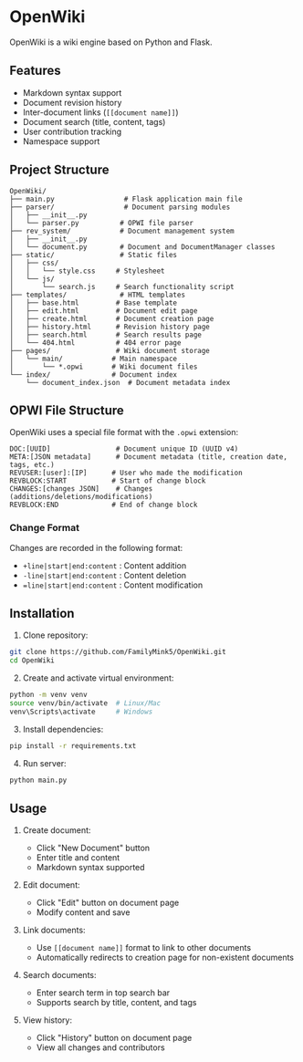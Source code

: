 # OpenWiki

OpenWiki is a wiki engine based on Python and Flask.

## Features

- Markdown syntax support
- Document revision history
- Inter-document links (`[[document name]]`)
- Document search (title, content, tags)
- User contribution tracking
- Namespace support

## Project Structure

```
OpenWiki/
├── main.py                 # Flask application main file
├── parser/                 # Document parsing modules
│   ├── __init__.py
│   └── parser.py          # OPWI file parser
├── rev_system/            # Document management system
│   ├── __init__.py
│   └── document.py        # Document and DocumentManager classes
├── static/                # Static files
│   ├── css/
│   │   └── style.css     # Stylesheet
│   └── js/
│       └── search.js     # Search functionality script
├── templates/             # HTML templates
│   ├── base.html         # Base template
│   ├── edit.html         # Document edit page
│   ├── create.html       # Document creation page
│   ├── history.html      # Revision history page
│   ├── search.html       # Search results page
│   └── 404.html          # 404 error page
├── pages/                # Wiki document storage
│   └── main/            # Main namespace
│       └── *.opwi       # Wiki document files
└── index/               # Document index
    └── document_index.json  # Document metadata index
```

## OPWI File Structure

OpenWiki uses a special file format with the `.opwi` extension:

```
DOC:[UUID]                # Document unique ID (UUID v4)
META:[JSON metadata]      # Document metadata (title, creation date, tags, etc.)
REVUSER:[user]:[IP]      # User who made the modification
REVBLOCK:START           # Start of change block
CHANGES:[changes JSON]    # Changes (additions/deletions/modifications)
REVBLOCK:END             # End of change block
```

### Change Format

Changes are recorded in the following format:
- `+line|start|end:content` : Content addition
- `-line|start|end:content` : Content deletion
- `=line|start|end:content` : Content modification

## Installation

1. Clone repository:
```bash
git clone https://github.com/FamilyMink5/OpenWiki.git
cd OpenWiki
```

2. Create and activate virtual environment:
```bash
python -m venv venv
source venv/bin/activate  # Linux/Mac
venv\Scripts\activate     # Windows
```

3. Install dependencies:
```bash
pip install -r requirements.txt
```

4. Run server:
```bash
python main.py
```

## Usage

1. Create document:
   - Click "New Document" button
   - Enter title and content
   - Markdown syntax supported

2. Edit document:
   - Click "Edit" button on document page
   - Modify content and save

3. Link documents:
   - Use `[[document name]]` format to link to other documents
   - Automatically redirects to creation page for non-existent documents

4. Search documents:
   - Enter search term in top search bar
   - Supports search by title, content, and tags

5. View history:
   - Click "History" button on document page
   - View all changes and contributors
